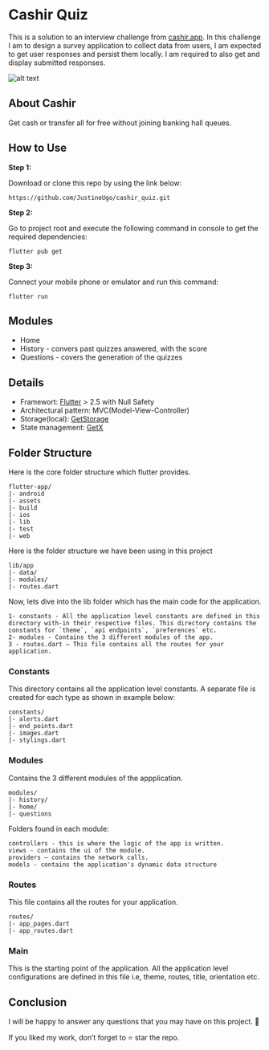 # Cashir Quiz

This is a solution to an interview challenge from [cashir.app](https://cashir.app/). In this challenge I am to design a survey application to collect data from users, I am expected to get user responses and persist them locally. I am required to also get and display submitted responses.

![alt text](https://github.com/JustineUgo/cashir_quiz/tree/main/assets/cashir.jpg?raw=true)

## About Cashir

Get cash or transfer all for free without joining banking hall queues.

## How to Use 

**Step 1:**

Download or clone this repo by using the link below:

```
https://github.com/JustineUgo/cashir_quiz.git
```

**Step 2:**

Go to project root and execute the following command in console to get the required dependencies: 

```
flutter pub get 
```

**Step 3:**

Connect your mobile phone or emulator and run this command:

```
flutter run
```

## Modules

* Home
* History - convers past quizzes answered, with the score
* Questions - covers the generation of the quizzes

## Details

* Framewort: [Flutter](https://flutter.dev/) > 2.5 with Null Safety
* Architectural pattern: MVC(Model-View-Controller)
* Storage(local): [GetStorage](https://pub.dev/packages/get_storage)
* State management: [GetX](https://github.com/mobxjs/mobx.dart)

## Folder Structure
Here is the core folder structure which flutter provides.

```
flutter-app/
|- android
|- assets
|- build
|- ios
|- lib
|- test
|- web
```

Here is the folder structure we have been using in this project

```
lib/app
|- data/
|- modules/
|- routes.dart
```

Now, lets dive into the lib folder which has the main code for the application.

```
1- constants - All the application level constants are defined in this directory with-in their respective files. This directory contains the constants for `theme`, `api endpoints`, `preferences` etc.
2- modules - Contains the 3 different modules of the app. 
3 - routes.dart — This file contains all the routes for your application.
```

### Constants

This directory contains all the application level constants. A separate file is created for each type as shown in example below:

```
constants/
|- alerts.dart
|- end_points.dart
|- images.dart
|- stylings.dart
```

### Modules

Contains the 3 different modules of the appplication.

```
modules/
|- history/
|- home/
|- questions
```
Folders found in each module:

```
controllers - this is where the logic of the app is written.
views - contains the ui of the module. 
providers — contains the network calls.
models - contains the application's dynamic data structure
```



### Routes

This file contains all the routes for your application.

```
routes/
|- app_pages.dart
|- app_routes.dart
```

### Main

This is the starting point of the application. All the application level configurations are defined in this file i.e, theme, routes, title, orientation etc.



## Conclusion

I will be happy to answer any questions that you may have on this project. 🙂

If you liked my work, don’t forget to ⭐ star the repo.
